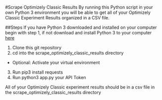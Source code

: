#Scrape Optimizely Classic Results
By running this Python script in your own Python 3 environment you will be able to get all of your Optimizely Classic Experiment Results organized in a CSV file.

##Steps
If you have Python 3 downloaded and installed on your computer begin with step 1, if not download and install Python 3 to your computer [here](https://www.python.org/downloads/)
1. Clone this git repository
2. cd into the scrape_optimizely_classic_results directory
* Optional: Activate your virtual environment
3. Run pip3 install requests
4. Run python3 app.py your API Token

All of your Optimizely Classic experiment results should be in a csv file in the scrape_optimizely_classic_results directory
